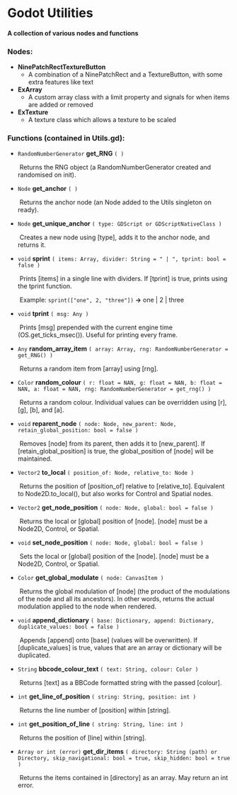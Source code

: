 # **Godot Utilities**

#### A collection of various nodes and functions



### Nodes:

- **NinePatchRectTextureButton**
  - A combination of a NinePatchRect and a TextureButton, with some extra features like text
- **ExArray**
  - A custom array class with a limit property and signals for when items are added or removed
- **ExTexture**
  - A texture class which allows a texture to be scaled



### Functions (contained in Utils.gd):

- `RandomNumberGenerator` **get_RNG** `( )`

  ​	Returns the RNG object (a RandomNumberGenerator created and randomised on init).

- `Node` **get_anchor** `( )`

  ​	Returns the anchor node (an Node added to the Utils singleton on ready).

- `Node` **get_unique_anchor** `( type: GDScript or GDScriptNativeClass )`

  ​	Creates a new node using [type], adds it to the anchor node, and returns it.

- `void` **sprint** `( items: Array, divider: String = " | ", tprint: bool = false )`

  ​	Prints [items] in a single line with dividers. If [tprint] is true, prints using the tprint function.
  
  ​ Example: `sprint(["one", 2, "three"])` **->** one | 2 | three
 
- `void` **tprint** `( msg: Any )`

  ​	Prints [msg] prepended with the current engine time (OS.get_ticks_msec()). Useful for printing every frame.

- `Any` **random_array_item** `( array: Array, rng: RandomNumberGenerator = get_RNG() )`

  ​	Returns a random item from [array] using [rng].

- `Color` **random_colour** `( r: float = NAN, g: float = NAN, b: float = NAN, a: float = NAN, rng: RandomNumberGenerator = get_rng() )`

  ​	Returns a random colour. Individual values can be overridden using [r], [g], [b], and [a].

- `void` **reparent_node** `( node: Node, new_parent: Node, retain_global_position: bool = false )`

  ​	Removes [node] from its parent, then adds it to  [new_parent]. If [retain_global_position] is true, the global_position of [node] will be maintained.

- `Vector2` **to_local** `( position_of: Node, relative_to: Node )`

  ​	Returns the position of [position_of] relative to [relative_to]. Equivalent to Node2D.to_local(), but also works for Control and Spatial nodes.

- `Vector2` **get_node_position** `( node: Node, global: bool = false )`

  ​ Returns the local or [global] position of [node]. [node] must be a Node2D, Control, or Spatial.

- `void` **set_node_position** `( node: Node, global: bool = false )`

  ​ Sets the local or [global] position of the [node]. [node] must be a Node2D, Control, or Spatial.

- `Color` **get_global_modulate** `( node: CanvasItem )`

  ​ Returns the global modulation of [node] (the product of the modulations of the node and all its ancestors). In other words, returns the actual modulation applied to the node when rendered.

- `void` **append_dictionary** `( base: Dictionary, append: Dictionary, duplicate_values: bool = false )`

  ​	Appends [append] onto [base] (values will be overwritten). If [duplicate_values] is true, values that are an array or dictionary will be duplicated.

- `String` **bbcode_colour_text** `( text: String, colour: Color )`

  ​ Returns [text] as a BBCode formatted string with the passed [colour].

- `int` **get_line_of_position** `( string: String, position: int )`

  ​	Returns the line number of [position] within [string].

- `int` **get_position_of_line** `( string: String, line: int )`

  ​	Returns the position of [line] within [string].

- `Array or int (error)` **get_dir_items** `( directory: String (path) or Directory, skip_navigational: bool = true, skip_hidden: bool = true )`

  ​	Returns the items contained in [directory] as an array. May return an int error.

